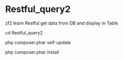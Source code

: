 # Restful_query2


zf2 learn Restful get data from DB and display in Table

cd Restful_query2

php composer.phar self-update

php composer.phar install
